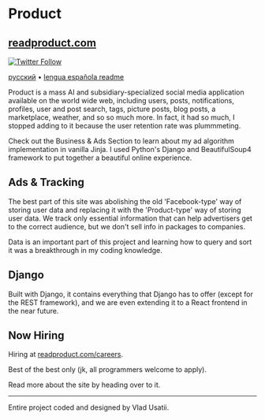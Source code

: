 # Product
## [readproduct.com](https://www.readproduct.com/)

[![Twitter Follow](https://img.shields.io/twitter/follow/vladusatii.svg?style=social)](https://twitter.com/vladusatii)

[русский](https://github.com/VladUsatii/Product/master/README.ru.md) • [lengua española readme](https://github.com/VladUsatii/Product/master/README.es.md)

Product is a mass AI and subsidiary-specialized social media application available on the world wide web, including users, posts, notifications, profiles, user and post search, tags, picture posts, blog posts, a marketplace, weather, and so so much more. In fact, it had so much, I stopped adding to it because the user retention rate was plummmeting.

Check out the Business & Ads Section to learn about my ad algorithm implementation in vanilla Jinja. I used Python's Django and BeautifulSoup4 framework to put together a beautiful online experience.

## Ads & Tracking

The best part of this site was abolishing the old 'Facebook-type' way of storing user data and replacing it with the 'Product-type' way of storing user data. We track only essential information that can help advertisers get to the correct audience, but we don't sell info in packages to companies.

Data is an important part of this project and learning how to query and sort it was a breakthrough in my coding knowledge.

## Django

Built with Django, it contains everything that Django has to offer (except for the REST framework), and we are even extending it to a React frontend in the near future.

## Now Hiring

Hiring at [readproduct.com/careers](https://www.readproduct.com/careers/).

Best of the best only (jk, all programmers welcome to apply).

Read more about the site by heading over to it.

-------
Entire project coded and designed by Vlad Usatii.
